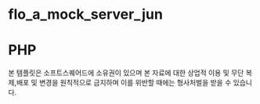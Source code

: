 # flo_a_mock_server_jun

# PHP

본 템플릿은 소프트스퀘어드에 소유권이 있으며 본 자료에 대한 상업적 이용 및 무단 복제,배포 및 변경을 원칙적으로 금지하며 이를 위반할 때에는 형사처벌을 받을 수 있습니다.
